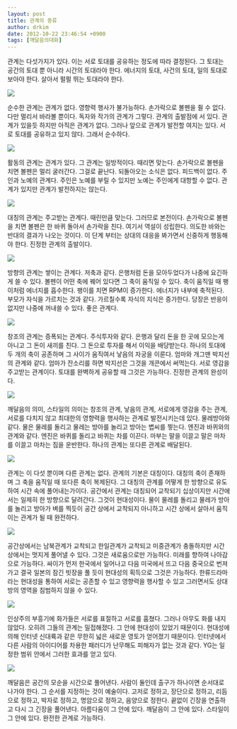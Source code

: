 ```yaml
---
layout: post
title: 관계의 종류
author: drkim
date: 2012-10-22 23:46:54 +0900
tags: [깨달음의대화]
---
```

 관계는 다섯가지가 있다. 이는 서로 토대를 공유하는 정도에 따라 결정된다. 그 토대는 공간의 토대 뿐 아니라 시간의 토대라야 한다. 에너지의 토대, 사건의 토대, 일의 토대로 보아야 한다. 살아서 펄펄 뛰는 토대라야 한다. 



 
![](/files/attach/images/198/024/278/j1.JPG) 

 순수한 관계는 관계가 없다. 영향력 행사가 불가능하다. 손가락으로 볼펜을 쥘 수 없다. 다만 멀리서 바라볼 뿐이다. 독자와 작가의 관계가 그렇다. 관계의 출발점에 서 있다. 관계가 있을듯 하지만 아직은 관계가 없다. 그러나 앞으로 관계가 발전할 여지는 있다. 서로 토대를 공유하고 있지 않다. 그래서 순수하다. 

 ![](/files/attach/images/198/024/278/j2.JPG)

 활동의 관계는 관계가 있다. 그 관계는 일방적이다. 때리면 맞는다. 손가락으로 볼펜을 치면 볼펜은 멀리 굴러간다. 그걸로 끝난다. 되돌아오는 소식은 없다. 피드백이 없다. 주인과 노예의 관계다. 주인은 노예를 부릴 수 있지만 노예는 주인에게 대항할 수 없다. 관계가 있지만 관계가 발전하지는 않는다. 



 
![](/files/attach/images/198/024/278/j3.JPG) 

 대칭의 관계는 주고받는 관계다. 때린만큼 맞는다. 그러므로 본전이다. 손가락으로 볼펜을 치면 볼펜은 한 바퀴 돌아서 손가락을 친다. 여기서 역설이 성립한다. 의도한 바와는 반대의 결과가 나오는 것이다. 이 단계 부터는 상대의 대응을 봐가면서 신중하게 행동해야 한다. 진정한 관계의 출발이다. 



 
![](/files/attach/images/198/024/278/j4.JPG) 

 방향의 관계는 쌓이는 관계다. 저축과 같다. 은행처럼 돈을 모아두었다가 나중에 요긴하게 쓸 수 있다. 볼펜이 어떤 축에 꿰어 있다면 그 축이 움직일 수 있다. 축이 움직일 때 팽이처럼 에너지를 흡수한다. 팽이를 치면 RPM이 증가한다. 에너지가 내부에 축적된다. 부모가 자식을 가르치는 것과 같다. 가르칠수록 자식의 지식은 증가한다. 당장은 반응이 없지만 나중에 꺼내쓸 수 있다. 좋은 관계다. 



 
![](/files/attach/images/198/024/278/j5.JPG) 

 창조의 관계는 증폭되는 관계다. 주식투자와 같다. 은행과 달리 돈을 한 곳에 모으는게 아니고 그 돈이 새끼를 친다. 그 돈으로 투자를 해서 이익을 배당받는다. 하나의 토대에 두 개의 축이 공존하며 그 사이가 움직여서 낳음의 자궁을 이룬다. 엄마와 개그맨 박지선의 관계와 같다. 엄마가 잔소리를 하면 박지선은 그것을 개콘에서 써먹는다. 서로 영감을 주고받는 관계이다. 토대를 완벽하게 공유할 때 그것은 가능하다. 진정한 관계의 완성이다. 



 
![](/files/attach/images/198/024/278/j6.jpg) 

 깨달음의 의미, 스타일의 의미는 창조의 관계, 낳음의 관계, 서로에게 영감을 주는 관계, 서로를 다치지 않고 최대한의 영향력을 행사하는 관계로 발전시키는데 있다. 물레방아와 같다. 물은 물레를 돌리고 물레는 방아를 놀리고 방아는 볍씨를 찧는다. 엔진과 바퀴와의 관계와 같다. 엔진은 바퀴를 돌리고 바퀴는 차를 이끈다. 마부는 말을 이끌고 말은 마차를 이끌고 마차는 짐을 운반한다. 하나의 관계는 또다른 관계로 배달된다. 



 
![](/files/attach/images/198/024/278/j7.JPG) 

 관계는 이 다섯 뿐이며 다른 관계는 없다. 관계의 기본은 대칭이다. 대칭의 축이 존재하며 그 축을 움직일 때 또다른 축이 복제된다. 그 대칭의 관계를 어떻게 한 방향으로 유도하여 시간 속에 풀어내는가이다. 공간에서 관계는 대칭되어 교착되기 십상이지만 시간에서는 일제히 한 방향으로 달려간다. 그것이 현대성이다. 물이 물레를 돌리고 물레가 방아를 놀리고 방아가 벼를 찍듯이 공간 상에서 교착되지 아니하고 시간 상에서 살아서 움직이는 관계가 될 때 완전하다. 



 
![](/files/attach/images/198/024/278/j8.jpg) 

 공간상에서는 남북관계가 교착되고 한일관계가 교착되고 미중관계가 충돌하지만 시간상에서는 멋지게 풀어낼 수 있다. 그것은 새로움으로만 가능하다. 미래를 향하여 나아감으로 가능하다. 싸이가 먼저 한국에서 일어나고 다음 미국에서 뜨고 다음 중국으로 번져가고 결국 일본의 잠긴 빗장을 풀 듯이 현대성의 획득으로 그것은 가능하다. 한류드라마라는 현대성을 통하여 서로는 공존할 수 있고 영향력을 행사할 수 있고 그러면서도 상대방의 영역을 침범하지 않을 수 있다. 



 
![](/files/attach/images/198/024/278/j9.JPG) 

 인상주의 부흥기에 화가들은 서로를 표절하고 서로를 훔쳤다. 그러나 아무도 화를 내지 않았다. 오히려 그들의 관계는 밀접해졌다. 그 안에 현대성이 있었기 때문이다. 현대성에 의해 인터넷 신대륙과 같은 무한히 넓은 새로운 영토가 얻어졌기 때문이다. 인터넷에서 다른 사람의 아이디어를 차용한 패러디가 난무해도 피해자가 없는 것과 같다. YG는 일정한 범위 안에서 그러한 효과를 얻고 있다. 



 
![](/files/attach/images/198/024/278/j10.JPG) 

 깨달음은 공간의 모순을 시간으로 풀어낸다. 사람이 둘인데 출구가 하나이면 순서대로 나가야 한다. 그 순서를 지정하는 것이 예술이다. 고저로 정하고, 장단으로 정하고, 리듬으로 정하고, 박자로 정하고, 명암으로 정하고, 음양으로 정한다. 끝없이 긴장을 연출하고 다시 그 긴장을 풀어낸다. 아름다움이 그 안에 있다. 깨달음이 그 안에 있다. 스타일이 그 안에 있다. 완전한 관계로 가능하다.